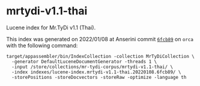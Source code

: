 # mrtydi-v1.1-thai

Lucene index for Mr.TyDi v1.1 (Thai).

This index was generated on 2022/01/08 at Anserini commit [`6fcb89`](https://github.com/castorini/anserini/commit/6fcb896c61e2b8cf2f235def3e95dda5fe4cd2fc) on `orca` with the following command:

```
target/appassembler/bin/IndexCollection -collection MrTyDiCollection \
  -generator DefaultLuceneDocumentGenerator -threads 1 \
  -input /store/collections/mr-tydi-corpus/mrtydi-v1.1-thai/ \
  -index indexes/lucene-index.mrtydi-v1.1-thai.20220108.6fcb89/ \
  -storePositions -storeDocvectors -storeRaw -optimize -language th
```